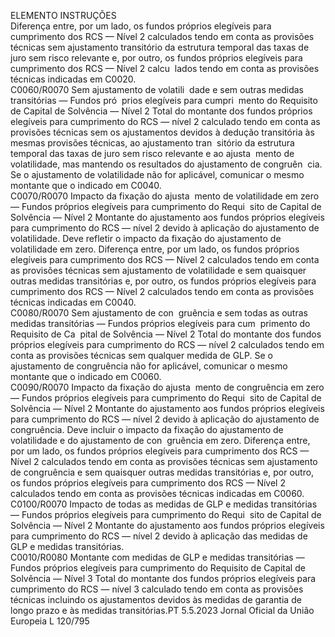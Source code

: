  
ELEMENTO  INSTRUÇÕES  
Diferença entre, por um lado, os fundos próprios elegíveis para cumprimento dos 
RCS — Nível 2 calculados tendo em conta as provisões técnicas sem ajustamento 
transitório da estrutura temporal das taxas de juro sem risco relevante e, por 
outro, os fundos próprios elegíveis para cumprimento dos RCS — Nível 2 calcu ­
lados tendo em conta as provisões técnicas indicadas em C0020.  
C0060/R0070  Sem ajustamento de volatili ­
dade e sem outras medidas 
transitórias — Fundos pró ­
prios elegíveis para cumpri ­
mento do Requisito de Capital 
de Solvência — Nível 2  Total do montante dos fundos próprios elegíveis para cumprimento do RCS — 
nível 2 calculado tendo em conta as provisões técnicas sem os ajustamentos 
devidos à dedução transitória às mesmas provisões técnicas, ao ajustamento tran ­
sitório da estrutura temporal das taxas de juro sem risco relevante e ao ajusta ­
mento de volatilidade, mas mantendo os resultados do ajustamento de congruên ­
cia. 
Se o ajustamento de volatilidade não for aplicável, comunicar o mesmo montante 
que o indicado em C0040.  
C0070/R0070  Impacto da fixação do ajusta ­
mento de volatilidade em zero 
— Fundos próprios elegíveis 
para cumprimento do Requi ­
sito de Capital de Solvência — 
Nível 2  Montante do ajustamento aos fundos próprios elegíveis para cumprimento do 
RCS — nível 2 devido à aplicação do ajustamento de volatilidade. Deve refletir 
o impacto da fixação do ajustamento de volatilidade em zero. 
Diferença entre, por um lado, os fundos próprios elegíveis para cumprimento dos 
RCS — Nível 2 calculados tendo em conta as provisões técnicas sem ajustamento 
de volatilidade e sem quaisquer outras medidas transitórias e, por outro, os fundos 
próprios elegíveis para cumprimento dos RCS — Nível 2 calculados tendo em 
conta as provisões técnicas indicadas em C0040.  
C0080/R0070  Sem ajustamento de con ­
gruência e sem todas as outras 
medidas transitórias — Fundos 
próprios elegíveis para cum ­
primento do Requisito de Ca ­
pital de Solvência — Nível 2  Total do montante dos fundos próprios elegíveis para cumprimento do RCS — 
nível 2 calculados tendo em conta as provisões técnicas sem qualquer medida de 
GLP. 
Se o ajustamento de congruência não for aplicável, comunicar o mesmo montante 
que o indicado em C0060.  
C0090/R0070  Impacto da fixação do ajusta ­
mento de congruência em zero 
— Fundos próprios elegíveis 
para cumprimento do Requi ­
sito de Capital de Solvência — 
Nível 2  Montante do ajustamento aos fundos próprios elegíveis para cumprimento do 
RCS — nível 2 devido à aplicação do ajustamento de congruência. Deve incluir 
o impacto da fixação do ajustamento de volatilidade e do ajustamento de con ­
gruência em zero. 
Diferença entre, por um lado, os fundos próprios elegíveis para cumprimento dos 
RCS — Nível 2 calculados tendo em conta as provisões técnicas sem ajustamento 
de congruência e sem quaisquer outras medidas transitórias e, por outro, os 
fundos próprios elegíveis para cumprimento dos RCS — Nível 2 calculados tendo 
em conta as provisões técnicas indicadas em C0060.  
C0100/R0070  Impacto de todas as medidas 
de GLP e medidas transitórias 
— Fundos próprios elegíveis 
para cumprimento do Requi ­
sito de Capital de Solvência — 
Nível 2  Montante do ajustamento aos fundos próprios elegíveis para cumprimento do 
RCS — nível 2 devido à aplicação das medidas de GLP e medidas transitórias.  
C0010/R0080  Montante com medidas de 
GLP e medidas transitórias — 
Fundos próprios elegíveis para 
cumprimento do Requisito de 
Capital de Solvência — Nível 3  Total do montante dos fundos próprios elegíveis para cumprimento do RCS — 
nível 3 calculado tendo em conta as provisões técnicas incluindo os ajustamentos 
devidos às medidas de garantia de longo prazo e às medidas transitórias.PT  5.5.2023 Jornal Oficial da União Europeia L 120/795
